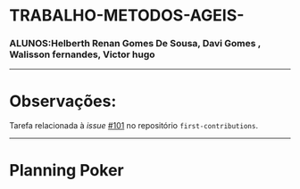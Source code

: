 # TRABALHO-METODOS-AGEIS-
### ALUNOS:Helberth Renan Gomes De Sousa, Davi Gomes , Walisson fernandes, Victor hugo
-------------------------------------------------------------------------------------------

# Observações:
Tarefa relacionada à *issue* [#101](https://github.com/firstcontributions/first-contributions/issues/101) no repositório `first-contributions`.

--------------------------------------------------------------------------------------------

# Planning Poker
